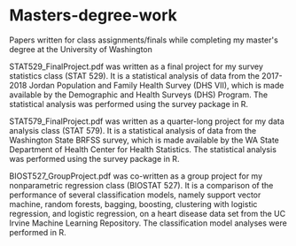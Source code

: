 # Masters-degree-work
Papers written for class assignments/finals while completing my master's degree at the University of Washington


STAT529_FinalProject.pdf was written as a final project for my survey statistics class (STAT 529).  It is a statistical analysis of data from the 2017-2018 Jordan Population and Family Health Survey (DHS VII), which is made available by the Demographic and Health Surveys (DHS) Program.  The statistical analysis was performed using the survey package in R. 

STAT579_FinalProject.pdf was written as a quarter-long project for my data analysis class (STAT 579).  It is a statistical analysis of data from the Washington State BRFSS survey, which is made available by the WA State Department of Health Center for Health Statistics.  The statistical analysis was performed using the survey package in R. 

BIOST527_GroupProject.pdf was co-written as a group project for my nonparametric regression class (BIOSTAT 527).  It is a comparison of the performance of several classification models, namely support vector machine, random forests, bagging, boosting, clustering with logistic regression, and logistic regression, on a heart disease data set from the UC Irvine Machine Learning Repository.  The classification model analyses were performed in R. 
